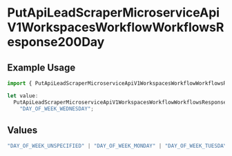 # PutApiLeadScraperMicroserviceApiV1WorkspacesWorkflowWorkflowsResponse200Day

## Example Usage

```typescript
import { PutApiLeadScraperMicroserviceApiV1WorkspacesWorkflowWorkflowsResponse200Day } from "oppulence-backend-sdk/models/operations";

let value:
  PutApiLeadScraperMicroserviceApiV1WorkspacesWorkflowWorkflowsResponse200Day =
    "DAY_OF_WEEK_WEDNESDAY";
```

## Values

```typescript
"DAY_OF_WEEK_UNSPECIFIED" | "DAY_OF_WEEK_MONDAY" | "DAY_OF_WEEK_TUESDAY" | "DAY_OF_WEEK_WEDNESDAY" | "DAY_OF_WEEK_THURSDAY" | "DAY_OF_WEEK_FRIDAY" | "DAY_OF_WEEK_SATURDAY" | "DAY_OF_WEEK_SUNDAY"
```